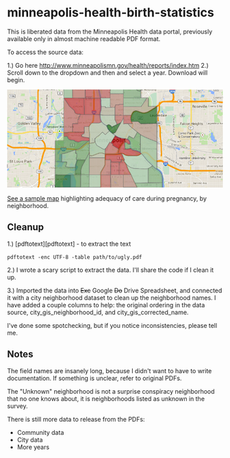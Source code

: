 # minneapolis-health-birth-statistics

This is liberated data from the Minneapolis Health data portal, previously available only in almost machine readable PDF format.

To access the source data:

 1.) Go here http://www.minneapolismn.gov/health/reports/index.htm 
 2.) Scroll down to the dropdown and then and select a year. Download will begin.


![Sample map](https://raw.githubusercontent.com/rtxanson/minneapolis-health-birth-statistics/master/README.png "Sample map")

[See a sample map](http://goo.gl/yCJ7Sb) highlighting adequacy of care during pregnancy, by neighborhood.


## Cleanup

1.) [pdftotext][pdftotext] - to extract the text 

    pdftotext -enc UTF-8 -table path/to/ugly.pdf

2.) I wrote a scary script to extract the data. I'll share the code if I clean
it up.

3.) Imported the data into ~~Exc~~ Google ~~Do~~ Drive Spreadsheet, and
    connected it with a city neighborhood dataset to clean up the neighborhood
    names. I have added a couple columns to help: the original ordering in the
    data source, city_gis_neighborhood_id, and city_gis_corrected_name.

I've done some spotchecking, but if you notice inconsistencies, please tell me.

## Notes

The field names are insanely long, because I didn't want to have to write
documentation. If something is unclear, refer to original PDFs.

The "Unknown" neighborhood is not a surprise conspiracy neighborhood that no
one knows about, it is neighborhoods listed as unknown in the survey.

There is still more data to release from the PDFs:

 * Community data
 * City data
 * More years


